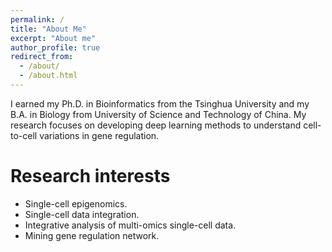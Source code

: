 ```yaml
---
permalink: /
title: "About Me"
excerpt: "About me"
author_profile: true
redirect_from: 
  - /about/
  - /about.html
---
```


I earned my Ph.D. in Bioinformatics from the Tsinghua University and my B.A. in Biology from University of Science and Technology of China. My research focuses on developing deep learning methods to understand cell-to-cell variations in gene regulation. 


Research interests
======
 * Single-cell epigenomics.  
 * Single-cell data integration.
 * Integrative analysis of multi-omics single-cell data.
 * Mining gene regulation network.
 
 
